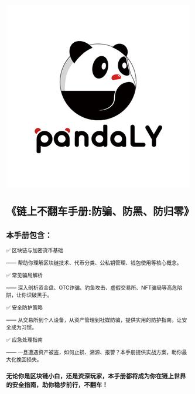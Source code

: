 <div style="text-align: center;">
  <img src="https://github.com/PandalyLab/Security-HandBook/blob/main/image.png" alt="Pandaly" />
</div>

# 《链上不翻车手册:防骗、防黑、防归零》

## 本手册包含：

✅ 区块链与加密货币基础 

—— 帮助你理解区块链技术、代币分类、公私钥管理、钱包使用等核心概念。

✅ 常见骗局解析 

—— 深入剖析资金盘、OTC诈骗、钓鱼攻击、虚假交易所、NFT骗局等高危陷阱，让你识破黑手。

✅ 安全防护策略 

—— 从交易所到个人设备，从资产管理到社媒防骗，提供实用的防护指南，让安全成为习惯。

✅ 应急处理指南 

—— 一旦遭遇资产被盗，如何止损、溯源、报警？本手册提供实战方案，助你最大化挽回损失。


### 无论你是区块链小白，还是资深玩家，本手册都将成为你在链上世界的安全指南，助你稳步前行，不翻车！
